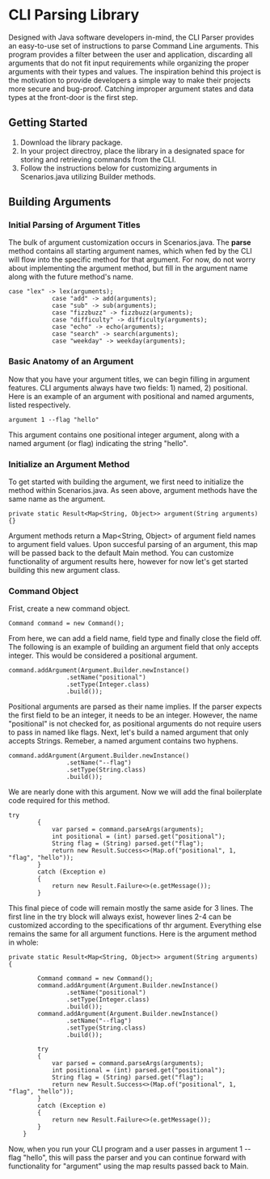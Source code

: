 # CLI Parsing Library
Designed with Java software developers in-mind, the CLI Parser provides an easy-to-use set of instructions to parse Command Line arguments.
This program provides a filter between the user and application, discarding all arguments that do not fit input requirements while organizing the proper arguments with their types and values.
The inspiration behind this project is the motivation to provide developers a simple way to make their projects more secure and bug-proof. Catching improper argument states
and data types at the front-door is the first step.
## Getting Started
1. Download the library package.
2. In your project directroy, place the library in a designated space for storing and retrieving commands from the CLI.
3. Follow the instructions below for customizing arguments in Scenarios.java utilizing Builder methods.
## Building Arguments
### Initial Parsing of Argument Titles
The bulk of argument customization occurs in Scenarios.java. The **parse** method contains all starting argument names, which when fed by the CLI will flow into the specific method for that argument. For now, do not worry about implementing the argument method, but fill in the argument name along with the future method's name.
```
case "lex" -> lex(arguments);
            case "add" -> add(arguments);
            case "sub" -> sub(arguments);
            case "fizzbuzz" -> fizzbuzz(arguments);
            case "difficulty" -> difficulty(arguments);
            case "echo" -> echo(arguments);
            case "search" -> search(arguments);
            case "weekday" -> weekday(arguments);
```
### Basic Anatomy of an Argument
Now that you have your argument titles, we can begin filling in argument features. CLI arguments always have two fields: 1) named, 2) positional. Here is an example of an argument with positional and named arguments, listed respectively.
```
argument 1 --flag "hello"
```
This argument contains one positional integer argument, along with a named argument (or flag) indicating the string "hello".
### Initialize an Argument Method
To get started with building the argument, we first need to initialize the method within Scenarios.java. As seen above, argument methods have the same name as the argument.
```
private static Result<Map<String, Object>> argument(String arguments) {}
```
Argument methods return a Map<String, Object> of argument field names to argument field values. Upon succesful parsing of an argument, this map will be passed back to the default Main method. You can customize functionality of argument results here, however for now let's get started building this new argument class.
### Command Object
Frist, create a new command object.
```
Command command = new Command();
```
From here, we can add a field name, field type and finally close the field off. The following is an example of building an argument field that only accepts integer. This would be considered a positional argument.
```
command.addArgument(Argument.Builder.newInstance()
                .setName("positional")
                .setType(Integer.class)
                .build());
```
Positional arguments are parsed as their name implies. If the parser expects the first field to be an integer, it needs to be an integer. However, the name "positional" is not checked for, as positional arguments do not require users to pass in named like flags.
Next, let's build a named argument that only accepts Strings. Remeber, a named argument contains two hyphens.
```
command.addArgument(Argument.Builder.newInstance()
                .setName("--flag")
                .setType(String.class)
                .build());
```
We are nearly done with this argument. Now we will add the final boilerplate code required for this method.
```
try
        {
            var parsed = command.parseArgs(arguments);
            int positional = (int) parsed.get("positional");
            String flag = (String) parsed.get("flag");
            return new Result.Success<>(Map.of("positional", 1, "flag", "hello"));
        }
        catch (Exception e)
        {
            return new Result.Failure<>(e.getMessage());
        }
```
This final piece of code will remain mostly the same aside for 3 lines. The first line in the try block will always exist, however lines 2-4 can be customized according to the specifications of thr argument. Everything else remains the same for all argument functions. Here is the argument method in whole:
```
private static Result<Map<String, Object>> argument(String arguments) {

        Command command = new Command();
        command.addArgument(Argument.Builder.newInstance()
                .setName("positional")
                .setType(Integer.class)
                .build());
        command.addArgument(Argument.Builder.newInstance()
                .setName("--flag")
                .setType(String.class)
                .build());

        try
        {
            var parsed = command.parseArgs(arguments);
            int positional = (int) parsed.get("positional");
            String flag = (String) parsed.get("flag");
            return new Result.Success<>(Map.of("positional", 1, "flag", "hello"));
        }
        catch (Exception e)
        {
            return new Result.Failure<>(e.getMessage());
        }
    }
```
Now, when you run your CLI program and a user passes in argument 1 --flag "hello", this will pass the parser and you can continue forward with functionality for "argument" using the map results passed back to Main.














